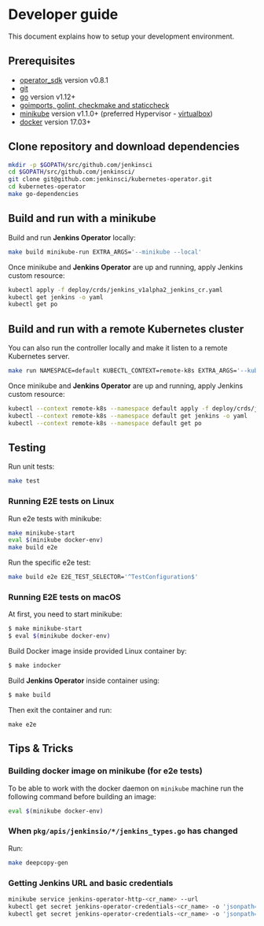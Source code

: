 # Developer guide

This document explains how to setup your development environment.

## Prerequisites

- [operator_sdk][operator_sdk] version v0.8.1
- [git][git_tool]
- [go][go_tool] version v1.12+
- [goimports, golint, checkmake and staticcheck][install_dev_tools]
- [minikube][minikube] version v1.1.0+ (preferred Hypervisor - [virtualbox][virtualbox])
- [docker][docker_tool] version 17.03+

## Clone repository and download dependencies

```bash
mkdir -p $GOPATH/src/github.com/jenkinsci
cd $GOPATH/src/github.com/jenkinsci/
git clone git@github.com:jenkinsci/kubernetes-operator.git
cd kubernetes-operator
make go-dependencies
```

## Build and run with a minikube

Build and run **Jenkins Operator** locally:

```bash
make build minikube-run EXTRA_ARGS='--minikube --local' 
```

Once minikube and **Jenkins Operator** are up and running, apply Jenkins custom resource:

```bash
kubectl apply -f deploy/crds/jenkins_v1alpha2_jenkins_cr.yaml
kubectl get jenkins -o yaml
kubectl get po
```

## Build and run with a remote Kubernetes cluster

You can also run the controller locally and make it listen to a remote Kubernetes server.

```bash
make run NAMESPACE=default KUBECTL_CONTEXT=remote-k8s EXTRA_ARGS='--kubeconfig ~/.kube/config'
```

Once minikube and **Jenkins Operator** are up and running, apply Jenkins custom resource:

```bash
kubectl --context remote-k8s --namespace default apply -f deploy/crds/jenkins_v1alpha2_jenkins_cr.yaml
kubectl --context remote-k8s --namespace default get jenkins -o yaml
kubectl --context remote-k8s --namespace default get po
```

## Testing

Run unit tests:

```bash
make test
```

### Running E2E tests on Linux

Run e2e tests with minikube:

```bash
make minikube-start
eval $(minikube docker-env)
make build e2e
```

Run the specific e2e test:

```bash
make build e2e E2E_TEST_SELECTOR='^TestConfiguration$'
```

### Running E2E tests on macOS

At first, you need to start minikube:
```bash
$ make minikube-start
$ eval $(minikube docker-env) 
```

Build Docker image inside provided Linux container by:
```bash
$ make indocker
```

Build **Jenkins Operator** inside container using:

```bash
$ make build
```

Then exit the container and run:
```
make e2e
```

## Tips & Tricks

### Building docker image on minikube (for e2e tests)

To be able to work with the docker daemon on `minikube` machine run the following command before building an image:

```bash
eval $(minikube docker-env)
```

### When `pkg/apis/jenkinsio/*/jenkins_types.go` has changed

Run:

```bash
make deepcopy-gen
```

### Getting Jenkins URL and basic credentials

```bash
minikube service jenkins-operator-http-<cr_name> --url
kubectl get secret jenkins-operator-credentials-<cr_name> -o 'jsonpath={.data.user}' | base64 -d
kubectl get secret jenkins-operator-credentials-<cr_name> -o 'jsonpath={.data.password}' | base64 -d
```


[dep_tool]:https://golang.github.io/dep/docs/installation.html
[git_tool]:https://git-scm.com/downloads
[go_tool]:https://golang.org/dl/
[operator_sdk]:https://github.com/operator-framework/operator-sdk
[fork_guide]:https://help.github.com/articles/fork-a-repo/
[docker_tool]:https://docs.docker.com/install/
[kubectl_tool]:https://kubernetes.io/docs/tasks/tools/install-kubectl/
[minikube]:https://kubernetes.io/docs/tasks/tools/install-minikube/
[virtualbox]:https://www.virtualbox.org/wiki/Downloads
[jenkins-operator]:../README.md
[install_dev_tools]:install_dev_tools.md

